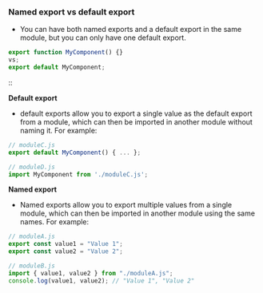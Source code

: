 ### Named export vs default export

- You can have both named exports and a default export in the same module, but you can only have one default export.

```js
export function MyComponent() {}
vs;
export default MyComponent;
```


::


**Default export**

- default exports allow you to export a single value as the default export from a module, which can then be imported in another module without naming it. For example:

```js
// moduleC.js
export default MyComponent() { ... };

// moduleD.js
import MyComponent from './moduleC.js';
```

**Named export**

- Named exports allow you to export multiple values from a single module, which can then be imported in another module using the same names. For example:

```js
// moduleA.js
export const value1 = "Value 1";
export const value2 = "Value 2";

// moduleB.js
import { value1, value2 } from "./moduleA.js";
console.log(value1, value2); // "Value 1", "Value 2"
```